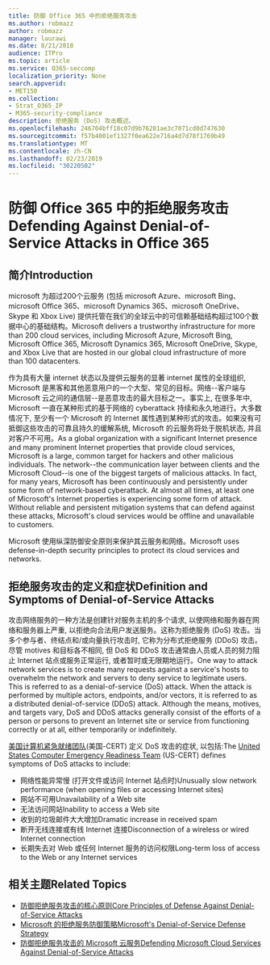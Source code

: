 ```yaml
---
title: 防御 Office 365 中的拒绝服务攻击
ms.author: robmazz
author: robmazz
manager: laurawi
ms.date: 8/21/2018
audience: ITPro
ms.topic: article
ms.service: O365-seccomp
localization_priority: None
search.appverid:
- MET150
ms.collection:
- Strat_O365_IP
- M365-security-compliance
description: 拒绝服务 (DoS) 攻击概述。
ms.openlocfilehash: 246704bff18c07d9b76281ae3c7071cd0d747630
ms.sourcegitcommit: f57b4001ef1327f0ea622e716a4d7d78f1769b49
ms.translationtype: MT
ms.contentlocale: zh-CN
ms.lasthandoff: 02/23/2019
ms.locfileid: "30220502"
---
```

# <a name="defending-against-denial-of-service-attacks-in-office-365"></a><span data-ttu-id="52cb8-103">防御 Office 365 中的拒绝服务攻击</span><span class="sxs-lookup"><span data-stu-id="52cb8-103">Defending Against Denial-of-Service Attacks in Office 365</span></span>

## <a name="introduction"></a><span data-ttu-id="52cb8-104">简介</span><span class="sxs-lookup"><span data-stu-id="52cb8-104">Introduction</span></span>
<span data-ttu-id="52cb8-105">microsoft 为超过200个云服务 (包括 microsoft Azure、microsoft Bing、microsoft Office 365、microsoft Dynamics 365、microsoft OneDrive、Skype 和 Xbox Live) 提供托管在我们的全球云中的可信赖基础结构超过100个数据中心的基础结构。</span><span class="sxs-lookup"><span data-stu-id="52cb8-105">Microsoft delivers a trustworthy infrastructure for more than 200 cloud services, including Microsoft Azure, Microsoft Bing, Microsoft Office 365, Microsoft Dynamics 365, Microsoft OneDrive, Skype, and Xbox Live that are hosted in our global cloud infrastructure of more than 100 datacenters.</span></span>

<span data-ttu-id="52cb8-p101">作为具有大量 internet 状态以及提供云服务的显著 internet 属性的全球组织, Microsoft 是黑客和其他恶意用户的一个大型、常见的目标。网络--客户端与 Microsoft 云之间的通信层--是恶意攻击的最大目标之一。事实上, 在很多年中, Microsoft 一直在某种形式的基于网络的 cyberattack 持续和永久地进行。大多数情况下, 至少有一个 Microsoft 的 Internet 属性遇到某种形式的攻击。如果没有可抵御这些攻击的可靠且持久的缓解系统, Microsoft 的云服务将处于脱机状态, 并且对客户不可用。</span><span class="sxs-lookup"><span data-stu-id="52cb8-p101">As a global organization with a significant Internet presence and many prominent Internet properties that provide cloud services, Microsoft is a large, common target for hackers and other malicious individuals. The network--the communication layer between clients and the Microsoft Cloud--is one of the biggest targets of malicious attacks. In fact, for many years, Microsoft has been continuously and persistently under some form of network-based cyberattack. At almost all times, at least one of Microsoft's Internet properties is experiencing some form of attack. Without reliable and persistent mitigation systems that can defend against these attacks, Microsoft's cloud services would be offline and unavailable to customers.</span></span>

<span data-ttu-id="52cb8-111">Microsoft 使用纵深防御安全原则来保护其云服务和网络。</span><span class="sxs-lookup"><span data-stu-id="52cb8-111">Microsoft uses defense-in-depth security principles to protect its cloud services and networks.</span></span> 

## <a name="definition-and-symptoms-of-denial-of-service-attacks"></a><span data-ttu-id="52cb8-112">拒绝服务攻击的定义和症状</span><span class="sxs-lookup"><span data-stu-id="52cb8-112">Definition and Symptoms of Denial-of-Service Attacks</span></span>
<span data-ttu-id="52cb8-p102">攻击网络服务的一种方法是创建针对服务主机的多个请求, 以使网络和服务器在网络和服务器上严重, 以拒绝向合法用户发送服务。这称为拒绝服务 (DoS) 攻击。当多个参与者、终结点和/或向量执行攻击时, 它称为分布式拒绝服务 (DDoS) 攻击。尽管 motives 和目标各不相同, 但 DoS 和 DDoS 攻击通常由人员或人员的努力阻止 Internet 站点或服务正常运行, 或者暂时或无限期地运行。</span><span class="sxs-lookup"><span data-stu-id="52cb8-p102">One way to attack network services is to create many requests against a service's hosts to overwhelm the network and servers to deny service to legitimate users. This is referred to as a denial-of-service (DoS) attack. When the attack is performed by multiple actors, endpoints, and/or vectors, it is referred to as a distributed denial-of-service (DDoS) attack. Although the means, motives, and targets vary, DoS and DDoS attacks generally consist of the efforts of a person or persons to prevent an Internet site or service from functioning correctly or at all, either temporarily or indefinitely.</span></span>

<span data-ttu-id="52cb8-117">[美国计算机紧急就绪团队](https://www.us-cert.gov/)(美国-CERT) 定义 DoS 攻击的症状, 以包括:</span><span class="sxs-lookup"><span data-stu-id="52cb8-117">The [United States Computer Emergency Readiness Team](https://www.us-cert.gov/) (US-CERT) defines symptoms of DoS attacks to include:</span></span>
- <span data-ttu-id="52cb8-118">网络性能异常慢 (打开文件或访问 Internet 站点时)</span><span class="sxs-lookup"><span data-stu-id="52cb8-118">Unusually slow network performance (when opening files or accessing Internet sites)</span></span>
- <span data-ttu-id="52cb8-119">网站不可用</span><span class="sxs-lookup"><span data-stu-id="52cb8-119">Unavailability of a Web site</span></span>
- <span data-ttu-id="52cb8-120">无法访问网站</span><span class="sxs-lookup"><span data-stu-id="52cb8-120">Inability to access a Web site</span></span>
- <span data-ttu-id="52cb8-121">收到的垃圾邮件大大增加</span><span class="sxs-lookup"><span data-stu-id="52cb8-121">Dramatic increase in received spam</span></span>
- <span data-ttu-id="52cb8-122">断开无线连接或有线 Internet 连接</span><span class="sxs-lookup"><span data-stu-id="52cb8-122">Disconnection of a wireless or wired Internet connection</span></span>
- <span data-ttu-id="52cb8-123">长期失去对 Web 或任何 Internet 服务的访问权限</span><span class="sxs-lookup"><span data-stu-id="52cb8-123">Long-term loss of access to the Web or any Internet services</span></span>

## <a name="related-topics"></a><span data-ttu-id="52cb8-124">相关主题</span><span class="sxs-lookup"><span data-stu-id="52cb8-124">Related Topics</span></span>
- [<span data-ttu-id="52cb8-125">防御拒绝服务攻击的核心原则</span><span class="sxs-lookup"><span data-stu-id="52cb8-125">Core Principles of Defense Against Denial-of-Service Attacks</span></span>](office-365-core-principles-of-defense-against-dos-attacks.md)
- [<span data-ttu-id="52cb8-126">Microsoft 的拒绝服务防御策略</span><span class="sxs-lookup"><span data-stu-id="52cb8-126">Microsoft's Denial-of-Service Defense Strategy</span></span>](office-365-microsoft-dos-defense-strategy.md)
- [<span data-ttu-id="52cb8-127">防御拒绝服务攻击的 Microsoft 云服务</span><span class="sxs-lookup"><span data-stu-id="52cb8-127">Defending Microsoft Cloud Services Against Denial-of-Service Attacks</span></span>](office-365-defending-cloud-services-against-dos-attacks.md)
